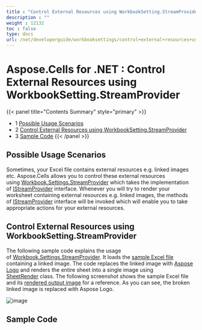 ```yaml
---
title : "Control External Resources using WorkbookSetting.StreamProvider" 
description : "" 
weight : 12132 
toc : false
type: docs
url: /net/developerguide/workbooksettings/control+external+resources+using+workbooksetting.streamprovider/
---
```


# Aspose.Cells for .NET : Control External Resources using WorkbookSetting.StreamProvider


{{< panel title="Contents Summary" style="primary" >}}
*   1 [Possible Usage Scenarios](#possible-usage-scenarios)
*   2 [Control External Resources using WorkbookSetting.StreamProvider](#control-external-resources-using-workbooksetting.streamprovider)
*   3 [Sample Code](#sample-code)
{{< /panel >}}
 

## Possible Usage Scenarios

Sometimes, your Excel file contains external resources e.g. linked images etc. Aspose.Cells allows you to control these external resources using [Workbook.Settings.StreamProvider](https://apireference.aspose.com/net/cells/aspose.cells/workbooksettings/properties/streamprovider) which takes the implementation of [IStreamProvider](https://apireference.aspose.com/net/cells/aspose.cells/istreamprovider) interface. Whenever you will try to render your worksheet containing external resources e.g. linked images, the methods of [IStreamProvider](https://apireference.aspose.com/net/cells/aspose.cells/istreamprovider) interface will be invoked which will enable you to take appropriate actions for your external resources.

## Control External Resources using WorkbookSetting.StreamProvider

The following sample code explains the usage of [Workbook.Settings.StreamProvider](https://apireference.aspose.com/net/cells/aspose.cells/workbooksettings/properties/streamprovider). It loads the [sample Excel file](https://docs2.aspose.com/cells/net/attachments/61542354/61767863.xlsx) containing a linked image. The code replaces the linked image with [Aspose Logo](https://docs2.aspose.com/cells/net/attachments/61542354/61767862.png) and renders the entire sheet into a single image using [SheetRender](https://apireference.aspose.com/net/cells/aspose.cells.rendering/sheetrender) class. The following screenshot shows the sample Excel file and its [rendered output image](https://docs2.aspose.com/cells/net/attachments/61542354/61767865.png) for a reference. As you can see, the broken linked image is replaced with Aspose Logo.

![image](https://docs2.aspose.com/cells/net/attachments/61542354/61767864.png)  

## Sample Code

